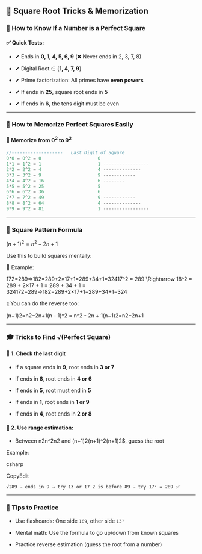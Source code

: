 ## 📘 Square Root Tricks & Memorization

### 🧠 How to Know If a Number is a Perfect Square

#### ✅ Quick Tests:

- ✔ Ends in **0, 1, 4, 5, 6, 9** (❌ Never ends in 2, 3, 7, 8)
    
- ✔ Digital Root ∈ {**1, 4, 7, 9**}
    
- ✔ Prime factorization: All primes have **even powers**
    
- ✔ If ends in **25**, square root ends in **5**
    
- ✔ If ends in **6**, the tens digit must be even
    

---

### 🧠 How to Memorize Perfect Squares Easily

#### 🎯 Memorize from $0^2$ to $9^2$

```ts
//-------------------   Last Digit of Square
0*0 = 0^2 = 0                     0
1*1 = 1^2 = 1                     1 -----------------
2*2 = 2^2 = 4                     4 --------------
3*3 = 3^2 = 9                     9 ------------
4*4 = 4^2 = 16                    6 --------
5*5 = 5^2 = 25                    5
6*6 = 6^2 = 36                    6
7*7 = 7^2 = 49                    9 ------------
8*8 = 8^2 = 64                    4 --------------
9*9 = 9^2 = 81                    1 -----------------
```

---

### 🔁 Square Pattern Formula

 $(n + 1)^2 = n^2 + 2n + 1$

Use this to build squares mentally:

🧮 Example:

172=289⇒182=289+2×17+1=289+34+1=32417^2 = 289 \Rightarrow 18^2 = 289 + 2×17 + 1 = 289 + 34 + 1 = 324172=289⇒182=289+2×17+1=289+34+1=324

⏫ You can do the reverse too:

(n−1)2=n2−2n+1(n - 1)^2 = n^2 - 2n + 1(n−1)2=n2−2n+1

---

### 🎓 Tricks to Find √(Perfect Square)

#### 📌 1. Check the **last digit**

- If a square ends in **9**, root ends in **3 or 7**
    
- If ends in **6**, root ends in **4 or 6**
    
- If ends in **5**, root must end in **5**
    
- If ends in **1**, root ends in **1 or 9**
    
- If ends in **4**, root ends in **2 or 8**
    

#### 📌 2. Use range estimation:

- Between n2n^2n2 and (n+1)2(n+1)^2(n+1)2$, guess the root
    

Example:

csharp

CopyEdit

`√289 → ends in 9 → try 13 or 17 2 is before 89 → try 17² = 289 ✅`

---

### 🧠 Tips to Practice

- Use flashcards: One side `169`, other side `13²`
    
- Mental math: Use the formula to go up/down from known squares
    
- Practice reverse estimation (guess the root from a number)